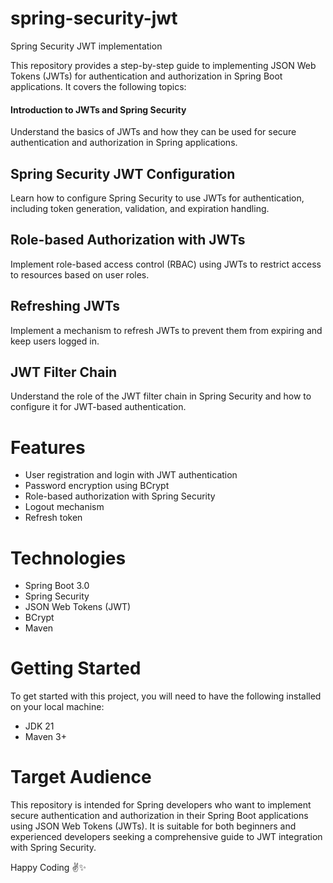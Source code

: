 # spring-security-jwt

Spring Security JWT implementation

This repository provides a step-by-step guide to implementing JSON Web Tokens (JWTs) for authentication and authorization in Spring Boot applications. It covers the following topics:

#### Introduction to JWTs and Spring Security
Understand the basics of JWTs and how they can be used for secure authentication and authorization in Spring applications.

## Spring Security JWT Configuration
Learn how to configure Spring Security to use JWTs for authentication, including token generation, validation, and expiration handling.

## Role-based Authorization with JWTs
Implement role-based access control (RBAC) using JWTs to restrict access to resources based on user roles.

## Refreshing JWTs
Implement a mechanism to refresh JWTs to prevent them from expiring and keep users logged in.

## JWT Filter Chain
Understand the role of the JWT filter chain in Spring Security and how to configure it for JWT-based authentication.

# Features
* User registration and login with JWT authentication
* Password encryption using BCrypt
* Role-based authorization with Spring Security
* Logout mechanism
* Refresh token

# Technologies
* Spring Boot 3.0
* Spring Security
* JSON Web Tokens (JWT)
* BCrypt
* Maven

# Getting Started
To get started with this project, you will need to have the following installed on your local machine:
* JDK 21
* Maven 3+

# Target Audience
This repository is intended for Spring developers who want to implement secure authentication and authorization in their Spring Boot applications using JSON Web Tokens (JWTs). It is suitable for both beginners and experienced developers seeking a comprehensive guide to JWT integration with Spring Security.

Happy Coding ✌️✨
